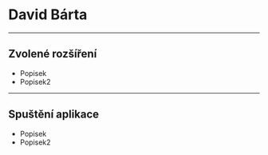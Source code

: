 # David Bárta

---

## Zvolené rozšíření

-   Popisek
-   Popisek2

---

## Spuštění aplikace

-   Popisek
-   Popisek2
